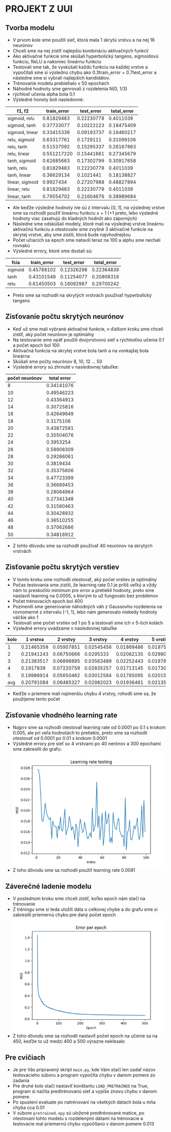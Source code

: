 PROJEKT Z UUI
=============

Tvorba modelu
--------------
* V prvom kole sme použili sieť, ktorá mala 1 skrytú vrstvu a na nej 16 neurónov
* Chceli sme na nej zistiť najlepšiu kombináciu aktivačných funkcií
* Ako aktivačné funkcie sme skúšali hyperbolický tangens, sigmoidovú funkciu, ReLU a nakoniec lineárnu funkciu
* Testovali sme tak, že vyskúšali každú funkciu na každej vrstve a vypočítali sme si výslednú chybu ako 0.3train_error + 0.7test_error a následne sme si vybrali najlepších kandidátov.
* Trénovanie modelu prebiehalo v 50 epochách
* Náhodné hodnoty sme genrovali z rozdelenia N(0, 1/3)
* rýchlosť učenia alpha bola 0.1
* Výsledné honoty boli nasledovné:

f1, f2         | train_error | test_error | total_error
---------------|-------------|------------|------------
sigmoid, relu  |0.81829483   |0.22230778  |0.4011039
sigmoid, tanh  |0.37733077   |0.10222123  |0.18475409
sigmoid, linear|0.33415336   |0.09193737  |0.16460217
relu, sigmoid  |0.63317761   |0.1729111   |0.31099106
relu, tanh     |0.51537092   |0.15295337  |0.26167863
relu, linear   |0.551217220  |0.15441661  |0.27345679
tanh, sigmoid  |0.62685663   |0.17302799  |0.30917658
tanh, relu     |0.81829483   |0.22230778  |0.4011039
tanh, linear   |0.36629134   |0.1021441   |0.18138827
linear, sigmoid|0.9927434    |0.27207988  |0.48827894
linear, relu   |0.81829483   |0.22230778  |0.4011039
linear, tanh   |0.79554702   |0.21604676  |0.38989684

* Ale keďže výsledné hodnoty nie sú z intervalu [0, 1], na výslednej vrstve sme sa rozhodli použiť
lineárnu funkciu x + 1 (+1 preto, lebo výsledné hodnoty viac zasahujú do kladných hodnôt ako záporných)
* Následne sme odskúšali modely, ktoré mali na výslednej vrstve lineárnu aktivačnú funkciu a otestovalie sme
zvyšné 3 aktivačné funkcie na skrytej vrstve, aby sme zistili, ktorá bude najvhodnejšou
* Počet učiacich sa epoch sme natavili teraz na 100 a alphu sme nechali rovnakú
* Výsledné errory, ktoré sme dostali sú:

fcia   | train_error | test_error | total_error
-------|-------------|------------|------------
sigmoid|0.45788102   |0.12326298  |0.22364839
tanh   |0.43101548   |0.11254077  |0.20808318
relu   |0.61450503   |0.16092987  |0.29700242

* Preto sme sa rozhodli na skrytých vrstvách používať hyperbolický tangens

Zisťovanie počtu skrytých neurónov
---------------
* Keď už sme mali vybrané aktivačné funkcie, v ďalšom kroku sme chceli zistiť, aký počet neurónov je optimálny
* Na testovanie sme opäť použili dvojvrstvovú sieť s rýchlosťou učenia 0.1 a počet epoch bol 100
* Aktivačná funkcia na skrytej vrstve bola tanh a na vonkajšej bola lineárna
* Skúšali sme počty neurónov 8, 10, 12 ... 50
* Výsledné errory sú zhrnuté v nasledovnej tabuľke:

počet neurónov | total error
---------------|------------
8              |0.34141076
10             |0.49546223
12             |0.43364913
14             |0.30725816
16             |0.42649649
18             |0.3175108
20             |0.43872581
22             |0.35504076
24             |0.3953254
26             |0.58908309
28             |0.29286061
30             |0.3819434
32             |0.35375606
34             |0.47723399
36             |0.36689453
38             |0.28084964
40             |0.27341348
42             |0.31580463
44             |0.30428932
46             |0.36510255
48             |0.37062686
50             |0.34816912

* Z tohto dôvodu sme sa rozhodli používať 40 neurónov na skrytých vrstvách

Zisťovanie počtu skrytých verstiev
----------------------
* V tomto kroku sme rozhodli otestovať, aký počet vrstiev je optimálny
* Počas testovania sme zistili, že learning rate 0.1 je príliš veľký a vždy nám to preskočilo minimum pre error a pretiekli hodnoty, preto sme nastavili learning na 0.0005, s ktorým to už fungovalo bez problémov
* Počet trénovacích epoch bol 400
* Pozmenili sme generovanie náhodných váh z Gaussovho rozdelenia na rovnomerné z intervalu [-1, 1], lebo nám generovalo niekedy hodnoty väčšie ako 1
* Testovali sme počet vrstiev od 1 po 5 a testovali sme ich v 5-tich kolách
* Výsledné errory uvádzame v nasledovnej tabuľke

kolo | 1 vrstva  | 2 vrstvy  | 3 vrstvy  | 4 vrstvy  | 5 vrstiev
-----|-----------|-----------|-----------|-----------|----------
1    | 0.21465358| 0.05907851| 0.02545456| 0.01869486| 0.01975219
2    | 0.21941243| 0.06750666| 0.0295333 | 0.02062135| 0.02980421
3    | 0.21383517| 0.06896895| 0.03563489| 0.02252443| 0.01978567
4    | 0.1917839 | 0.07220759| 0.02835257| 0.01713145| 0.01730435
5    | 0.19986914| 0.05650462| 0.03012584| 0.01785095| 0.0201516
avg  | 0.20791084| 0.06485327| 0.02982023| 0.01936461| 0.02135961

* Keďže v priemere mali najmenšiu chybu 4 vrstvy, rohodli sme sa, že použijeme tento počet

Zisťovanie vhodného learning rate
-----------------
* Najprv sme sa rozhodli otestovať learning rate od 0.0001 po 0.1 s krokom 0.005, ale pri veľa hodnotách to pretieklo, preto sme sa rozhodli otestovať od 0.0001 po 0.01 s krokom 0.0001
* Výsledné errory pre sieť so 4 vrstvami po 40 nerónov a 300 epochami sme zakreslili do grafu: 
![learning rate](alpha_test.png)
* Z toho dôvodu sme sa rozhodli použiť learning rate 0.0081


Záverečné ladenie modelu
------------------------
* V poslednom kroku sme chceli zistiť, koľko epoch nám stačí na trénovanie
* Z tréningu sme si teda uložili dáta o celkovej chybe a do grafu sme si zakreslili priemernú chybu pre daný počet epoch
![epoch error](ep_err.png)
* Z toho dôvodu sme sa rozhodli nastaviť počet epoch na učenie sa na 450, keďže to už medzi 400 a 500 výrazne neklesalo


Pre cvičiach
-------------
* Je pre Vás pripravený skript `main.py`, kde Vám stačí len zadať názov testovacieho súboru a program vypočíta chybu v danom pomere zo zadania
* Pre druhé kolo stačí nastaviť konštantu `LOAD_PRETRAINED` na True, program si načíta predtrénovanú sieť a vypíše znovu chybu v danom pomere.
* Po spustení evaluate po natrénovaní na všetkých dátach bola u mňa chyba cca 0.01
* V súbore `pretrained.npy` sú uložené predtrénované matice, po otestovaní tohto modelu s rozdelenými dátami na trénovacie a testovacie mal priemernú chybu vypočítanú v danom pomere 0.013